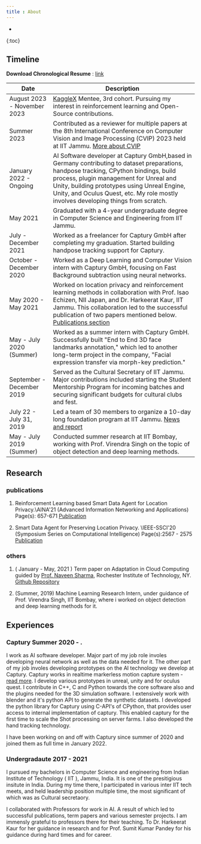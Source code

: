 ```yaml
---
title : About
---
```


* 
{:toc}

## Timeline

**Download Chronological Resume** : [link](assets/resumes/RohitKumar-chronological-order-resume.pdf)

| Date                           | Description                                                                                                          |
|--------------------------------|----------------------------------------------------------------------------------------------------------------------|
| August 2023 - November 2023    | [KaggleX](https://www.kaggle.com/kagglex) Mentee, 3rd cohort. Pursuing my interest in reinforcement learning and Open-Source contributions.                                     |
| Summer 2023                    | Contributed as a reviewer for multiple papers at the 8th International Conference on Computer Vision and Image Processing (CVIP) 2023 held at IIT Jammu. [More about CVIP](https://iitjammu.ac.in/cvip2023/)  |
| January 2022 - Ongoing         | AI Software developer at Captury GmbH,based in Germany contributing to dataset preparations, handpose tracking, CPython bindings, build process, plugin management for Unreal and Unity, building prototypes using Unreal Engine, Unity, and Oculus Quest, etc. My role mostly involves developing things from scratch. |
| May 2021                       | Graduated with a 4-year undergraduate degree in Computer Science and Engineering from IIT Jammu.                  |
| July - December 2021           | Worked as a freelancer for Captury GmbH after completing my graduation. Started building handpose tracking support for Captury.                                       |
| October - December 2020        | Worked as a Deep Learning and Computer Vision intern with Captury GmbH, focusing on Fast Background subtraction using neural networks.                                        |
| May 2020 - May 2021            | Worked on location privacy and reinforcement learning methods in collaboration with Prof. Isao Echizen, NII Japan, and Dr. Harkeerat Kaur, IIT Jammu. This collaboration led to the successful publication of two papers mentioned below. [Publications section](#publications) |
| May - July 2020 (Summer)       | Worked as a summer intern with Captury GmbH. Successfully built "End to End 3D face landmarks annotation," which led to another long-term project in the company, "Facial expression transfer via morph-key prediction."  |
| September - December 2019      | Served as the Cultural Secretary of IIT Jammu. Major contributions included starting the Student Mentorship Program for incoming batches and securing significant budgets for cultural clubs and fest. |
| July 22 - July 31, 2019        | Led a team of 30 members to organize a 10-day long foundation program at IIT Jammu. [News and report](https://iitjammu.ac.in/post/foundation-program)                                   |
| May - July 2019 (Summer)       | Conducted summer research at IIT Bombay, working with Prof. Virendra Singh on the topic of object detection and deep learning methods.                                                |



## Research 

### publications 
1. Reinforcement Learning based Smart Data Agent for Location Privacy.\\AINA'21 (Advanced Information Networking and Applications) Page(s): 657-671 [Publication](https://www.springer.com/gp/book/9783030750749?wt_mc=Internal.Event.1.SEM.ChapterAuthorCongrat)

2. Smart Data Agent for Preserving Location Privacy. \\IEEE-SSCI'20 (Symposium Series on Computational Intelligence) Page(s):2567 - 2575 [Publication](\href{https://ieeexplore.ieee.org/document/9308396)

### others
1. ( January - May, 2021 ) Term paper on Adaptation in Cloud Computing guided by [Prof. Naveen Sharma](https://www.rit.edu/directory/nxsvse-naveen-sharma), Rochester Institute of Technology, NY. [Github Repository](https://github.com/rohitdavas/Adaptation-in-Cloud-Computing) 

2. (Summer, 2019) Machine Learning Research Intern, under guidance of Prof. Virendra Singh, IIT Bombay, where i worked on object detection and deep learning methods for it. 

## Experiences 

### Captury Summer 2020 - . 
I work as AI software developer. Major part of my job role involes developing neural network as well as the data needed for it. The other part of my job involes developing prototypes on the AI technology we develop at Captury. Captury works in realtime markerless motion capture system - [read more](https://captury.com). I develop various prototypes in unreal, unity and for oculus quest. I contribute in C++, C and Python towards the core software also and the plugins needed for the 3D simulation software. I extensively work with blender and it's python API to generate the synthetic datasets. I developed the python library for Captury using C-API's of CPython, that provides user access to internal implementation of captury. This enabled captury for the first time to scale the Shot processing on server farms. I also developed the hand tracking technology. 

I have been working on and off with Captury since summer of 2020 and joined them as full time in January 2022. 

### Undergradaute 2017 - 2021 
I pursued my bachelors in Computer Science and engineering from Indian Institute of Technology ( IIT ), Jammu, India. It is one of the presitigious insitute in India. During my time there, I participated in various inter IIT tech meets, and held leadership position multiple time, the most significant of which was as Cultural secretaory. 

I collaborated with Professors for work in AI. A result of which led to successful publications, term papers and various semester projects. I am immensly grateful to professors there for their teaching. To Dr. Harkeerat Kaur for her guidance in research and for Prof. Sumit Kumar Pandey for his guidance during hard times and for career. 
